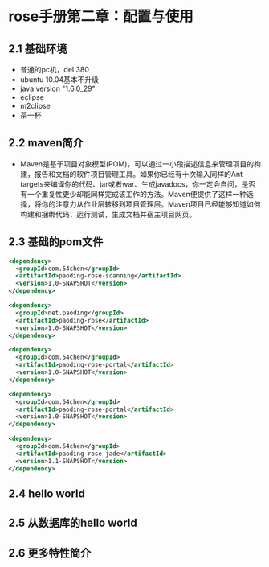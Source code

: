 rose手册第二章：配置与使用
==========================

2.1 基础环境
------------
* 普通的pc机，del 380
* ubuntu 10.04基本不升级
* java version "1.6.0_29"
* eclipse
* m2clipse
* 茶一杯

2.2 maven简介
-------------
* Maven是基于项目对象模型(POM)，可以通过一小段描述信息来管理项目的构建，报告和文档的软件项目管理工具。如果你已经有十次输入同样的Ant targets来编译你的代码、jar或者war、生成javadocs，你一定会自问，是否有一个重复性更少却能同样完成该工作的方法。Maven便提供了这样一种选择，将你的注意力从作业层转移到项目管理层。Maven项目已经能够知道如何构建和捆绑代码，运行测试，生成文档并宿主项目网页。

2.3 基础的pom文件
-----------------
~~~~~xml
<dependency>
  <groupId>com.54chen</groupId>
  <artifactId>paoding-rose-scanning</artifactId>
  <version>1.0-SNAPSHOT</version>
</dependency>

<dependency>
  <groupId>net.paoding</groupId>
  <artifactId>paoding-rose</artifactId>
  <version>1.0-SNAPSHOT</version>
</dependency>

<dependency>
  <groupId>com.54chen</groupId>
  <artifactId>paoding-rose-portal</artifactId>
  <version>1.0-SNAPSHOT</version>
</dependency>

<dependency>
  <groupId>com.54chen</groupId>
  <artifactId>paoding-rose-portal</artifactId>
  <version>1.0-SNAPSHOT</version>
</dependency>

<dependency>
  <groupId>com.54chen</groupId>
  <artifactId>paoding-rose-jade</artifactId>
  <version>1.1-SNAPSHOT</version>
</dependency>
~~~~~
2.4 hello world
----------------

2.5 从数据库的hello world
--------------------------

2.6 更多特性简介
----------------
